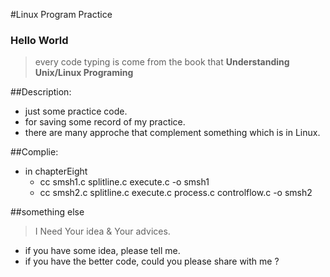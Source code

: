 #Linux Program Practice

### Hello World 

> every code typing is come from the book that **Understanding Unix/Linux Programing**


##Description:
- just some practice code.
- for saving some record of my practice.
- there are many approche that complement something which is in Linux.

##Complie:

- in chapterEight
	- cc smsh1.c splitline.c execute.c -o smsh1
	- cc smsh2.c splitline.c execute.c process.c controlflow.c -o smsh2

##something else	

> I Need Your idea & Your advices.


- if you have some idea, please tell me.
- if you have the better code, could you please share with me ?


